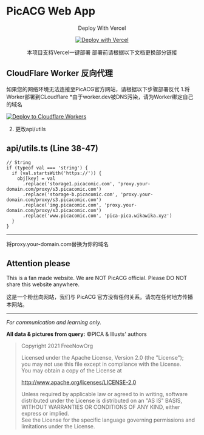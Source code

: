 # PicACG Web App

<div align="center">

Deploy With Vercel

[![Deploy with Vercel](https://vercel.com/button)](https://vercel.com/new/clone?repository-url=https%3A%2F%2Fgithub.com%2FHanze-C%2FPicaComicNow&demo-title=PicACG%20Web%20App&demo-url=https%3A%2F%2Fpica-comic-now-zh.vercel.app)

本项目支持Vercel一键部署
部署前请根据以下文档更换部分链接

</div>

## CloudFlare Worker 反向代理

如果您的网络环境无法连接至PicACG官方网站，请根据以下步骤部署反代
1.将Worker部署到CLoudflare
*由于worker.dev被DNS污染，请为Worker绑定自己的域名

  <p>
    <a href="https://deploy.workers.cloudflare.com/?url=https://github.com/Hanze-C/Proxy-CF">
      <img src="https://deploy.workers.cloudflare.com/button" alt="Deploy to Cloudflare Workers"/>
    </a>
  </p>

2. 更改api/utils

api/utils.ts (Line 38-47)
---
    // String
    if (typeof val === 'string') {
      if (val.startsWith('https://')) {
        obj[key] = val
          .replace('storage1.picacomic.com', 'proxy.your-domain.com/proxy/s3.picacomic.com')
          .replace('storage-b.picacomic.com', 'proxy.your-domain.com/proxy/s3.picacomic.com')
          .replace('img.picacomic.com', 'proxy.your-domain.com/proxy/s3.picacomic.com')
          .replace('www.picacomic.com', 'pica-pica.wikawika.xyz')
      }
    }
---
将proxy.your-domain.com替换为你的域名

## Attention please

This is a fan made website. We are NOT PicACG official. Please DO NOT share this website anywhere.

这是一个粉丝向网站，我们与 PicACG 官方没有任何关系。请勿在任何地方传播本网站。

---

_For communication and learning only._

**All data & pictures from query:** &copy;PICA & Illusts' authors

> Copyright 2021 FreeNowOrg
>
> Licensed under the Apache License, Version 2.0 (the "License");<br>
> you may not use this file except in compliance with the License.<br>
> You may obtain a copy of the License at
>
> http://www.apache.org/licenses/LICENSE-2.0
>
> Unless required by applicable law or agreed to in writing, software<br>
> distributed under the License is distributed on an "AS IS" BASIS,<br>
> WITHOUT WARRANTIES OR CONDITIONS OF ANY KIND, either express or implied.<br>
> See the License for the specific language governing permissions and<br>
> limitations under the License.

